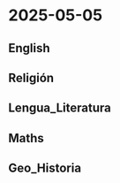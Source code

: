 # 2025-05-05 <!-- markmap: foldAll -->

## English

## Religión

## Lengua_Literatura

## Maths

## Geo_Historia

